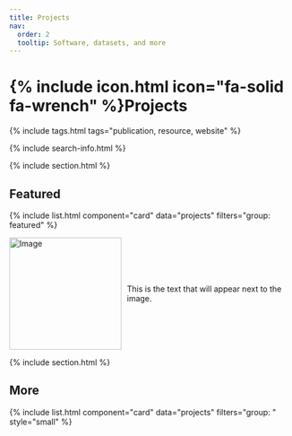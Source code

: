 ```yaml
---
title: Projects
nav:
  order: 2
  tooltip: Software, datasets, and more
---
```


# {% include icon.html icon="fa-solid fa-wrench" %}Projects

{% include tags.html tags="publication, resource, website" %}

{% include search-info.html %}

{% include section.html %}

## Featured

{% include list.html component="card" data="projects" filters="group: featured" %}

<div style="display: flex; align-items: center;">
    <img src="[image_url.jpg](https://mitp.silverchair-cdn.com/mitp/content_public/journal/imag/2/10.1162_imag_a_00097/2/m_imag_a_00097_fig1.png?Expires=1712336262&Signature=yNfxelmXTktjqV-tMmEOGwARoIXvF6lS5dyExTPYdrhC-TCYZmCHnicwpIxOKAaMtpGTtR5bGW1jJKI-Tz~bM7-geNvCJFRcHRyV082lG-KPQFBQwYW6Tn9Na5piXF-hknlg2WwiO~qZQVZTx22lWqw8F5tIZQCuQiPfejj9WToPzEqvSpmNw6ljHvBNhUfRoK8nKK3tSF~OlMAQzoKbJPAtFzc4lw5EVoCPrW9IHqoSewQpFJbWBeD98vNwNTU1CdsmxnyMk9SQBln02X0UE8J2C6Fg2MFWBO3IZ2aSftpvYNFPd6G3hoZMnJfHLkb9oEyfzEMQoAmYJSrvYv~2hw__&Key-Pair-Id=APKAIE5G5CRDK6RD3PGA)https://mitp.silverchair-cdn.com/mitp/content_public/journal/imag/2/10.1162_imag_a_00097/2/m_imag_a_00097_fig1.png?Expires=1712336262&Signature=yNfxelmXTktjqV-tMmEOGwARoIXvF6lS5dyExTPYdrhC-TCYZmCHnicwpIxOKAaMtpGTtR5bGW1jJKI-Tz~bM7-geNvCJFRcHRyV082lG-KPQFBQwYW6Tn9Na5piXF-hknlg2WwiO~qZQVZTx22lWqw8F5tIZQCuQiPfejj9WToPzEqvSpmNw6ljHvBNhUfRoK8nKK3tSF~OlMAQzoKbJPAtFzc4lw5EVoCPrW9IHqoSewQpFJbWBeD98vNwNTU1CdsmxnyMk9SQBln02X0UE8J2C6Fg2MFWBO3IZ2aSftpvYNFPd6G3hoZMnJfHLkb9oEyfzEMQoAmYJSrvYv~2hw__&Key-Pair-Id=APKAIE5G5CRDK6RD3PGA" alt="Image" width="200" height="200" style="margin-right: 10px;">
    <p>This is the text that will appear next to the image.</p>
</div>

{% include section.html %}

## More

{% include list.html component="card" data="projects" filters="group: " style="small" %}
